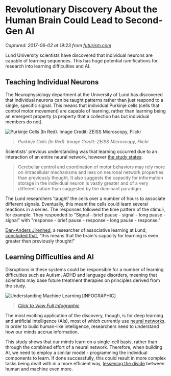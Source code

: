 # Revolutionary Discovery About the Human Brain Could Lead to Second-Gen AI

_Captured: 2017-06-02 at 19:23 from [futurism.com](https://futurism.com/3-scientists-just-learned-something-revolutionary-about-the-brains-learning-capacity/)_

Lund University scientists have discovered that individual neurons are capable of learning sequences. This has huge potential ramifications for research into learning difficulties and AI.

## Teaching Individual Neurons

The Neurophysiology department at the University of Lund has discovered that individual neurons can be taught patterns rather than just respond to a single, specific signal. This means that individual Purkinje cells (cells that control motor movement) are capable of learning, rather than learning being an emergent property (a property that a collection has but individual members do not).

![Purkinje Cells \(In Red\). Image Credit: ZEISS Microscopy, Flickr ](https://futurism.com/wp-content/uploads/2017/05/14462640693_f6fc868b6a_k-1-1200x889.jpg)

> _Purkinje Cells (In Red). Image Credit: ZEISS Microscopy, Flickr_

Scientists' previous understanding was that learning occurred due to an interaction of an entire neural network, however [the study states](http://www.pnas.org/content/early/2017/05/17/1621132114.full):

> Cerebellar control and coordination of motor behaviors may rely more on intracellular mechanisms and less on neuronal network properties than previously thought. It also suggests the capacity for information storage in the individual neuron is vastly greater and of a very different nature than suggested by the dominant paradigm.

The Lund researchers 'taught' the cells over a number of hours to associate different signals. Eventually, this meant the cells could learn several reactions in a series. The responses followed the time pattern of the stimuli, for example: They responded to "Signal - brief pause - signal - long pause - signal" with "response - brief pause - response - long pause - response."

[Dan-Anders Jirenhed](http://www.lunduniversity.lu.se/lucat/user/5efc90034f4ebb981e50622ebb131b8c), a researcher of associative learning at Lund, [concluded that](http://www.lunduniversity.lu.se/article/neurons-can-learn-temporal-patterns), "this means that the brain's capacity for learning is even greater than previously thought!"

## Learning Difficulties and AI

Disruptions in these systems could be responsible for a number of learning difficulties such as Autism, ADHD and language disorders, meaning that scientists may base future treatment therapies on principles derived from the study.

![Understanding Machine Learning \[INFOGRAPHIC\]](https://futurism.com/wp-content/uploads/2016/07/Understanding-Machine-Learning_home_v1.jpg)

> _[Click to View Full Infographic](https://futurism.com/images/understanding-machine-learning-infographic/)_

The most exciting application of the discovery, though, is for deep learning and artificial intelligence (AIs), most of which currently use [neural networks](https://futurism.com/how-do-artificial-neural-networks-learn/). In order to build human-like intelligence, researchers need to understand how our minds accrue information.

This study shows that our minds learn on a single-cell basis, rather than through the combined effort of a neural network. Therefore, when building AI, we need to employ a similar model - programming the individual components to learn. If done successfully, this could result in more complex tasks being dealt with in a more efficient way, [lessening the divide](https://futurism.com/googles-neural-network-for-language-translation-narrows-gap-between-machines-humans/) between human and machine even more.
